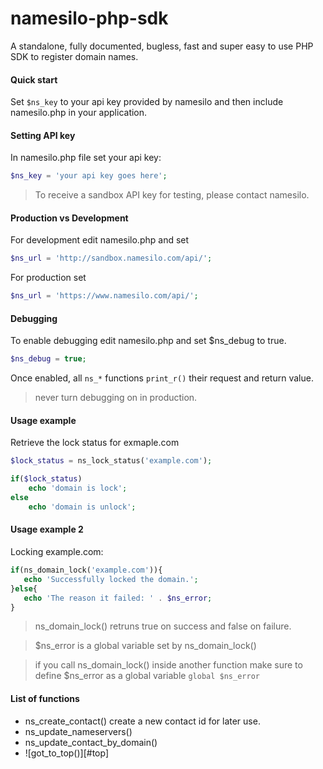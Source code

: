 # namesilo-php-sdk
A standalone, fully documented, bugless, fast and super easy to use PHP SDK to register domain names.

<a name="top"></a>
#### Quick start

Set `$ns_key` to your api key provided by namesilo and then include namesilo.php in your application.

#### Setting API key
In namesilo.php file set your api key:
```php
$ns_key = 'your api key goes here';
```
> To receive a sandbox API key for testing, please contact namesilo.

#### Production vs Development
For development edit namesilo.php and set
```php
$ns_url = 'http://sandbox.namesilo.com/api/';
```
For production set
```php
$ns_url = 'https://www.namesilo.com/api/'; 
```

#### Debugging 
To enable debugging edit namesilo.php and set $ns_debug to true.
```php
$ns_debug = true;
```
Once enabled, all `ns_*`  functions   `print_r()`  their request and return value.

> never turn debugging on in  production.

#### Usage example
Retrieve the lock status for exmaple.com

```php
$lock_status = ns_lock_status('example.com');

if($lock_status)
    echo 'domain is lock';
else
    echo 'domain is unlock';
```

#### Usage example 2
Locking example.com:

```php
if(ns_domain_lock('example.com')){
   echo 'Successfully locked the domain.';
}else{
   echo 'The reason it failed: ' . $ns_error;
}
```
<blockquote>
 ns_domain_lock() retruns true on success and false on failure.
</blockquote>
<blockquote>
$ns_error is a global variable set by ns_domain_lock()
</blockquote>
<blockquote>
	if you call ns_domain_lock() inside another function make sure to define $ns_error as a global variable <code>global $ns_error</code>
</blockquote>

#### List of functions

- ns_create_contact()  create a new contact id for later use.
- ns_update_nameservers()
- ns_update_contact_by_domain()
- ![got_to_top()][#top]
